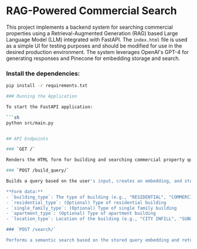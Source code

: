 # RAG-Powered Commercial Search

This project implements a backend system for searching commercial properties using a Retrieval-Augmented Generation (RAG) based Large Language Model (LLM) integrated with FastAPI. The `index.html` file is used as a simple UI for testing purposes and should be modified for use in the desired production environment. The system leverages OpenAI's GPT-4 for generating responses and Pinecone for embedding storage and search.


### Install the dependencies:

```sh
pip install -r requirements.txt

### Running the Application

To start the FastAPI application:

```sh
python src/main.py


## API Endpoints

### `GET /`

Renders the HTML form for building and searching commercial property queries.

### `POST /build_query/`

Builds a query based on the user's input, creates an embedding, and stores it.

**Form data:**
- `building_type`: The type of building (e.g., "RESIDENTIAL", "COMMERCIAL", "INDUSTRIAL")
- `residential_type`: (Optional) Type of residential building
- `single_family_type`: (Optional) Type of single family building
- `apartment_type`: (Optional) Type of apartment building
- `location_type`: Location of the building (e.g., "CITY INFILL", "SUBURBS")

### `POST /search/`

Performs a semantic search based on the stored query embedding and returns the results.
